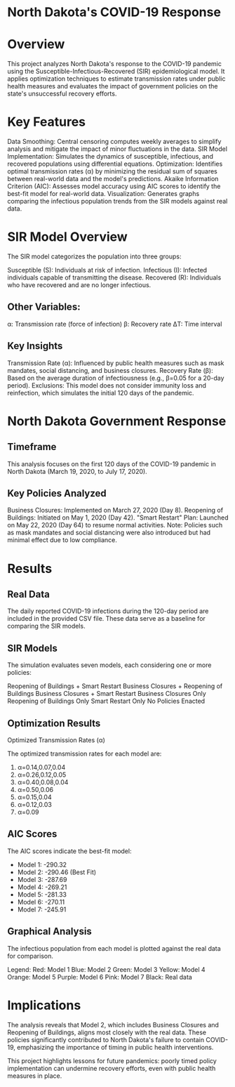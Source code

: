 # North Dakota's COVID-19 Response

# Overview

This project analyzes North Dakota's response to the COVID-19 pandemic using the Susceptible-Infectious-Recovered (SIR) epidemiological model. It applies optimization techniques to estimate transmission rates under public health measures and evaluates the impact of government policies on the state's unsuccessful recovery efforts.

# Key Features

Data Smoothing: Central censoring computes weekly averages to simplify analysis and mitigate the impact of minor fluctuations in the data.
SIR Model Implementation: Simulates the dynamics of susceptible, infectious, and recovered populations using differential equations.
Optimization: Identifies optimal transmission rates (α) by minimizing the residual sum of squares between real-world data and the model's predictions.
Akaike Information Criterion (AIC): Assesses model accuracy using AIC scores to identify the best-fit model for real-world data.
Visualization: Generates graphs comparing the infectious population trends from the SIR models against real data.

# SIR Model Overview

The SIR model categorizes the population into three groups:

Susceptible (S): Individuals at risk of infection.
Infectious (I): Infected individuals capable of transmitting the disease.
Recovered (R): Individuals who have recovered and are no longer infectious.

## Other Variables:
α: Transmission rate (force of infection)
β: Recovery rate
ΔT: Time interval

## Key Insights
Transmission Rate (α): Influenced by public health measures such as mask mandates, social distancing, and business closures.
Recovery Rate (β): Based on the average duration of infectiousness (e.g.,  β=0.05 for a 20-day period).
Exclusions: This model does not consider immunity loss and reinfection, which simulates the initial 120 days of the pandemic.

# North Dakota Government Response

## Timeframe
This analysis focuses on the first 120 days of the COVID-19 pandemic in North Dakota (March 19, 2020, to July 17, 2020).

## Key Policies Analyzed
Business Closures: Implemented on March 27, 2020 (Day 8).
Reopening of Buildings: Initiated on May 1, 2020 (Day 42).
"Smart Restart" Plan: Launched on May 22, 2020 (Day 64) to resume normal activities.
Note: Policies such as mask mandates and social distancing were also introduced but had minimal effect due to low compliance.

# Results

## Real Data
The daily reported COVID-19 infections during the 120-day period are included in the provided CSV file. These data serve as a baseline for comparing the SIR models.

## SIR Models
The simulation evaluates seven models, each considering one or more policies:

Reopening of Buildings + Smart Restart
Business Closures + Reopening of Buildings
Business Closures + Smart Restart
Business Closures Only
Reopening of Buildings Only
Smart Restart Only
No Policies Enacted

## Optimization Results
Optimized Transmission Rates (α)

The optimized transmission rates for each model are:


1. α=0.14,0.07,0.04
2. α=0.26,0.12,0.05
3. α=0.40,0.08,0.04
4. α=0.50,0.06
5. α=0.15,0.04
6. α=0.12,0.03
7. α=0.09

## AIC Scores

The AIC scores indicate the best-fit model:

- Model 1: -290.32
- Model 2: -290.46 (Best Fit)
- Model 3: -287.69
- Model 4: -269.21
- Model 5: -281.33
- Model 6: -270.11
- Model 7: -245.91

## Graphical Analysis
The infectious population from each model is plotted against the real data for comparison.

Legend:
Red: Model 1
Blue: Model 2
Green: Model 3
Yellow: Model 4
Orange: Model 5
Purple: Model 6
Pink: Model 7
Black: Real data

# Implications

The analysis reveals that Model 2, which includes Business Closures and Reopening of Buildings, aligns most closely with the real data. These policies significantly contributed to North Dakota's failure to contain COVID-19, emphasizing the importance of timing in public health interventions.

This project highlights lessons for future pandemics: poorly timed policy implementation can undermine recovery efforts, even with public health measures in place.
